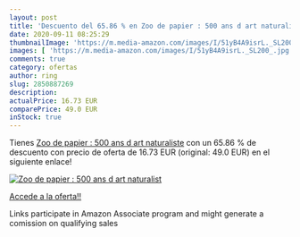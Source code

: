 ```yaml
---
layout: post
title: 'Descuento del 65.86 % en Zoo de papier : 500 ans d art naturalist'
date: 2020-09-11 08:25:29
thumbnailImage: 'https://m.media-amazon.com/images/I/51yB4A9isrL._SL200_.jpg'
images: [ 'https://m.media-amazon.com/images/I/51yB4A9isrL._SL200_.jpg' ]
comments: true
category: ofertas
author: ring
slug: 2850887269
description:
actualPrice: 16.73 EUR
comparePrice: 49.0 EUR
inStock: true
---
```


Tienes [Zoo de papier : 500 ans d art naturaliste](https://www.amazon.it/dp/2850887269/?tag=tolees00-21) con un 65.86 % de descuento con precio de oferta de 16.73 EUR (original: 49.0 EUR) en el siguiente enlace!

[![Zoo de papier : 500 ans d art naturalist](https://m.media-amazon.com/images/I/51yB4A9isrL._SL200_.jpg)](https://www.amazon.it/dp/2850887269/?tag=tolees00-21)

[Accede a la oferta!!](https://www.amazon.it/dp/2850887269/?tag=tolees00-21)

Links participate in Amazon Associate program and might generate a comission on qualifying sales


